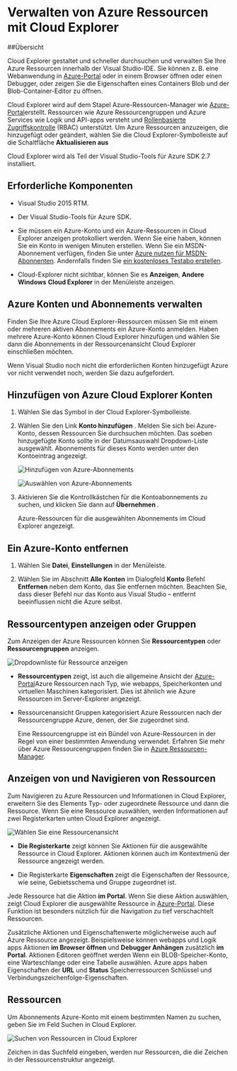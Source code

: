 <properties 
   pageTitle="Verwalten von Azure Ressourcen mit Cloud Explorer | Microsoft Azure"
   description="Informationen Sie zum Cloud Explorer durchsuchen und Azure Ressourcen in Visual Studio verwenden."
   services="visual-studio-online"
   documentationCenter="na"
   authors="TomArcher"
   manager="douge"
   editor="" />
<tags 
   ms.service="multiple"
   ms.devlang="dotnet"
   ms.topic="article"
   ms.tgt_pltfrm="na"
   ms.workload="multiple"
   ms.date="08/15/2016"
   ms.author="tarcher" />

# <a name="managing-azure-resources-with-cloud-explorer"></a>Verwalten von Azure Ressourcen mit Cloud Explorer

##<a name="overview"></a>Übersicht

Cloud Explorer gestaltet und schneller durchsuchen und verwalten Sie Ihre Azure Ressourcen innerhalb der Visual Studio-IDE. Sie können z. B. eine Webanwendung in [Azure-Portal](http://go.microsoft.com/fwlink/p/?LinkID=525040) oder in einem Browser öffnen oder einen Debugger, oder zeigen Sie die Eigenschaften eines Containers Blob und der Blob-Container-Editor zu öffnen.

Cloud Explorer wird auf dem Stapel Azure-Ressourcen-Manager wie [Azure-Portal](http://go.microsoft.com/fwlink/p/?LinkID=525040)erstellt. Ressourcen wie Azure Ressourcengruppen und Azure Services wie Logik und API-apps versteht und [Rollenbasierte Zugriffskontrolle](./active-directory/role-based-access-control-configure.md) (RBAC) unterstützt. Um Azure Ressourcen anzuzeigen, die hinzugefügt oder geändert, wählen Sie die Cloud Explorer-Symbolleiste auf die Schaltfläche **Aktualisieren aus**

Cloud Explorer wird als Teil der Visual Studio-Tools für Azure SDK 2.7 installiert. 

## <a name="prerequisites"></a>Erforderliche Komponenten

- Visual Studio 2015 RTM.

- Der Visual Studio-Tools für Azure SDK. 
- Sie müssen ein Azure-Konto und ein Azure-Ressourcen in Cloud Explorer anzeigen protokolliert werden. Wenn Sie eine haben, können Sie ein Konto in wenigen Minuten erstellen. Wenn Sie ein MSDN-Abonnement verfügen, finden Sie unter [Azure nutzen für MSDN-Abonnenten](https://azure.microsoft.com/pricing/member-offers/msdn-benefits-details/). Andernfalls finden Sie [ein kostenloses Testabo erstellen](https://azure.microsoft.com/pricing/free-trial/).

- Cloud-Explorer nicht sichtbar, können Sie es **Anzeigen**, **Andere Windows** **Cloud Explorer** in der Menüleiste anzeigen.

## <a name="manage-azure-accounts-and-subscriptions"></a>Azure Konten und Abonnements verwalten

Finden Sie Ihre Azure Cloud Explorer-Ressourcen müssen Sie mit einem oder mehreren aktiven Abonnements ein Azure-Konto anmelden. Haben mehrere Azure-Konto können Cloud Explorer hinzufügen und wählen Sie dann die Abonnements in der Ressourcenansicht Cloud Explorer einschließen möchten.

Wenn Visual Studio noch nicht die erforderlichen Konten hinzugefügt Azure vor nicht verwendet noch, werden Sie dazu aufgefordert.

## <a name="to-add-azure-accounts-to-cloud-explorer"></a>Hinzufügen von Azure Cloud Explorer Konten

1. Wählen Sie das Symbol in der Cloud Explorer-Symbolleiste.

1. Wählen Sie den Link **Konto hinzufügen** . Melden Sie sich bei Azure-Konto, dessen Ressourcen Sie durchsuchen möchten. Das soeben hinzugefügte Konto sollte in der Datumsauswahl Dropdown-Liste ausgewählt. Abonnements für dieses Konto werden unter den Kontoeintrag angezeigt.

    ![Hinzufügen von Azure-Abonnements](./media/vs-azure-tools-resources-managing-with-cloud-explorer/IC819514.png)

    ![Auswählen von Azure-Abonnements](./media/vs-azure-tools-resources-managing-with-cloud-explorer/IC819515.png)

1. Aktivieren Sie die Kontrollkästchen für die Kontoabonnements zu suchen, und klicken Sie dann auf **Übernehmen** .

    Azure-Ressourcen für die ausgewählten Abonnements im Cloud Explorer angezeigt.

## <a name="to-remove-an-azure-account"></a>Ein Azure-Konto entfernen

1. Wählen Sie **Datei**, **Einstellungen** in der Menüleiste.

1. Wählen Sie im Abschnitt **Alle Konten** im Dialogfeld **Konto** Befehl **Entfernen** neben dem Konto, das Sie entfernen möchten. Beachten Sie, dass dieser Befehl nur das Konto aus Visual Studio – entfernt beeinflussen nicht die Azure selbst.

## <a name="view-resource-types-or-groups"></a>Ressourcentypen anzeigen oder Gruppen

Zum Anzeigen der Azure Ressourcen können Sie **Ressourcentypen** oder **Ressourcengruppen** anzeigen.

![Dropdownliste für Ressource anzeigen](./media/vs-azure-tools-resources-managing-with-cloud-explorer/IC819516.png)

- **Ressourcentypen** zeigt, ist auch die allgemeine Ansicht der [Azure-Portal](http://go.microsoft.com/fwlink/p/?LinkID=525040)Azure Ressourcen nach Typ, wie webapps, Speicherkonten und virtuellen Maschinen kategorisiert. Dies ist ähnlich wie Azure Ressourcen im Server-Explorer angezeigt.

- Ressourcenansicht Gruppen kategorisiert Azure Ressourcen nach der Ressourcengruppe Azure, denen, der Sie zugeordnet sind.

 
    Eine Ressourcengruppe ist ein Bündel von Azure-Ressourcen in der Regel von einer bestimmten Anwendung verwendet. Erfahren Sie mehr über Azure Ressourcengruppen finden Sie in [Azure Ressourcen-Manager](./resource-group-overview.md).

## <a name="view-and-navigate-resources"></a>Anzeigen von und Navigieren von Ressourcen

Zum Navigieren zu Azure Ressourcen und Informationen in Cloud Explorer, erweitern Sie des Elements Typ- oder zugeordnete Ressource und dann die Ressource. Wenn Sie eine Ressource auswählen, werden Informationen auf zwei Registerkarten unten Cloud Explorer angezeigt.

![Wählen Sie eine Ressourcenansicht](./media/vs-azure-tools-resources-managing-with-cloud-explorer/IC819517.png)

- **Die Registerkarte** zeigt können Sie Aktionen für die ausgewählte Ressource in Cloud Explorer. Aktionen können auch im Kontextmenü der Ressource angezeigt werden.

- Die Registerkarte **Eigenschaften** zeigt die Eigenschaften der Ressource, wie seine, Gebietsschema und Gruppe zugeordnet ist.

Jede Ressource hat die Aktion **im Portal**. Wenn Sie diese Aktion auswählen, zeigt Cloud Explorer die ausgewählte Ressource in [Azure-Portal](http://go.microsoft.com/fwlink/p/?LinkID=525040). Diese Funktion ist besonders nützlich für die Navigation zu tief verschachtelt Ressourcen.

Zusätzliche Aktionen und Eigenschaftenwerte möglicherweise auch auf Azure Ressource angezeigt. Beispielsweise können webapps und Logik apps Aktionen **im Browser öffnen** und **Debugger Anhängen** zusätzlich **im Portal**. Aktionen Editoren geöffnet werden Wenn ein BLOB-Speicher-Konto, eine Warteschlange oder eine Tabelle auswählen. Azure apps haben Eigenschaften der **URL** und **Status** Speicherressourcen Schlüssel und Verbindungszeichenfolge-Eigenschaften.

## <a name="search-resources"></a>Ressourcen

Um Abonnements Azure-Konto mit einem bestimmten Namen zu suchen, geben Sie im Feld Suchen in Cloud Explorer.

![Suchen von Ressourcen in Cloud Explorer](./media/vs-azure-tools-resources-managing-with-cloud-explorer/IC820394.png)

Zeichen in das Suchfeld eingeben, werden nur Ressourcen, die die Zeichen in der Ressourcenstruktur angezeigt.

